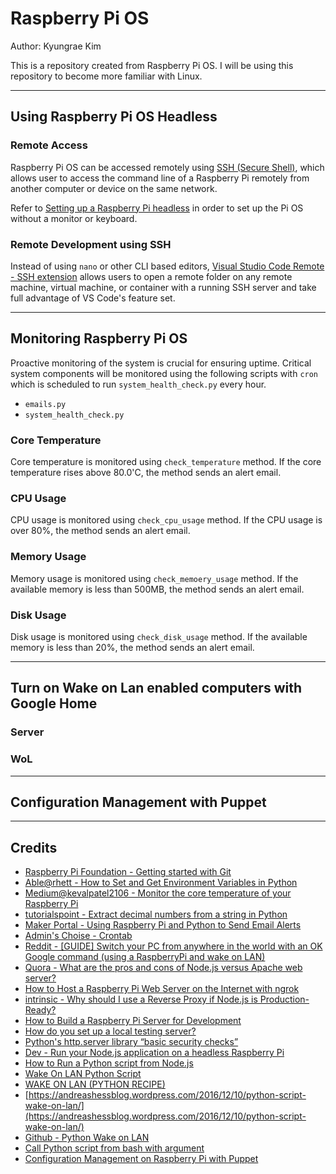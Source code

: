 # Raspberry Pi OS

Author: Kyungrae Kim

This is a repository created from Raspberry Pi OS. I will be using this repository to become more familiar with Linux.

---

## Using Raspberry Pi OS Headless

### Remote Access

Raspberry Pi OS can be accessed remotely using [SSH (Secure Shell)](https://www.raspberrypi.org/documentation/remote-access/ssh/README.md), which allows user to access the command line of a Raspberry Pi remotely from another computer or device on the same network.

Refer to [Setting up a Raspberry Pi headless](https://www.raspberrypi.org/documentation/configuration/wireless/headless.md) in order to set up the Pi OS without a monitor or keyboard.

### Remote Development using SSH

Instead of using ```nano``` or other CLI based editors, [Visual Studio Code Remote - SSH extension](https://code.visualstudio.com/docs/remote/ssh) allows users to open a remote folder on any remote machine, virtual machine, or container with a running SSH server and take full advantage of VS Code's feature set.

---

## Monitoring Raspberry Pi OS

Proactive monitoring of the system is crucial for ensuring uptime. Critical system components will be monitored using the following scripts with ```cron``` which is scheduled to run ```system_health_check.py``` every hour.

* ```emails.py```
* ```system_health_check.py```

### Core Temperature

Core temperature is monitored using ```check_temperature``` method. If the core temperature rises above 80.0'C, the method sends an alert email.

### CPU Usage

CPU usage is monitored using ```check_cpu_usage``` method. If the CPU usage is over 80%, the method sends an alert email.

### Memory Usage

Memory usage is monitored using ```check_memoery_usage``` method. If the available memory is less than 500MB, the method sends an alert email.

### Disk Usage

Disk usage is monitored using ```check_disk_usage``` method. If the available memory is less than 20%, the method sends an alert email.

---

## Turn on Wake on Lan enabled computers with Google Home

### Server

### WoL

---

## Configuration Management with Puppet

---

## Credits

* [Raspberry Pi Foundation - Getting started with Git](https://projects.raspberrypi.org/en/projects/getting-started-with-git)
* [Able@rhett - How to Set and Get Environment Variables in Python](https://able.bio/rhett/how-to-set-and-get-environment-variables-in-python--274rgt5)
* [Medium@kevalpatel2106 - Monitor the core temperature of your Raspberry Pi](https://medium.com/@kevalpatel2106/monitor-the-core-temperature-of-your-raspberry-pi-3ddfdf82989f)
* [tutorialspoint - Extract decimal numbers from a string in Python](https://www.tutorialspoint.com/Extract-decimal-numbers-from-a-string-in-Python)
* [Maker Portal - Using Raspberry Pi and Python to Send Email Alerts](https://makersportal.com/blog/2017/9/23/using-raspberry-pi-and-python-to-send-email-alerts)
* [Admin's Choise - Crontab](https://www.adminschoice.com/crontab-quick-reference)
* [Reddit - [GUIDE] Switch your PC from anywhere in the world with an OK Google command (using a RaspberryPi and wake on LAN)](https://www.reddit.com/r/googlehome/comments/didz91/guide_switch_your_pc_from_anywhere_in_the_world/)
* [Quora - What are the pros and cons of Node.js versus Apache web server?](https://www.quora.com/What-are-the-pros-and-cons-of-Node-js-versus-Apache-web-server)
* [How to Host a Raspberry Pi Web Server on the Internet with ngrok](https://thisdavej.com/how-to-host-a-raspberry-pi-web-server-on-the-internet-with-ngrok/)
* [intrinsic - Why should I use a Reverse Proxy if Node.js is Production-Ready?](https://medium.com/intrinsic/why-should-i-use-a-reverse-proxy-if-node-js-is-production-ready-5a079408b2ca)
* [How to Build a Raspberry Pi Server for Development](https://www.toptal.com/raspberry-pi/how-to-turn-your-raspberry-pi-into-a-development-server)
* [How do you set up a local testing server?](https://developer.mozilla.org/en-US/docs/Learn/Common_questions/set_up_a_local_testing_server)
* [Python's http.server library “basic security checks”](https://security.stackexchange.com/questions/226095/pythons-http-server-library-basic-security-checks)
* [Dev - Run your Node.js application on a headless Raspberry Pi](https://dev.to/bogdaaamn/run-your-nodejs-application-on-a-headless-raspberry-pi-4jnn)
* [How to Run a Python script from Node.js](https://medium.com/swlh/run-python-script-from-node-js-and-send-data-to-browser-15677fcf199f)
* [Wake On LAN Python Script](https://dev.to/kevinmel2000/wake-on-lan-python-scrip-pf1)
* [WAKE ON LAN (PYTHON RECIPE)](http://code.activestate.com/recipes/358449-wake-on-lan/)
* [https://andreashessblog.wordpress.com/2016/12/10/python-script-wake-on-lan/](https://andreashessblog.wordpress.com/2016/12/10/python-script-wake-on-lan/)
* [Github - Python Wake on LAN](https://gist.github.com/rschuetzler/8854764)
* [Call Python script from bash with argument](https://stackoverflow.com/questions/14155669/call-python-script-from-bash-with-argument)
* [Configuration Management on Raspberry Pi with Puppet](http://frederickvandenbosch.be/?p=1843)
